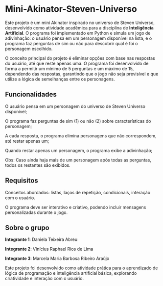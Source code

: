 # Mini-Akinator-Steven-Universo

Este projeto é um mini Akinator inspirado no universo de Steven Universo, desenvolvido como atividade acadêmica para a disciplina de **Inteligência Artificial**. O programa foi implementado em Python e simula um jogo de adivinhação: o usuário pensa em um personagem disponível na lista, e o programa faz perguntas de sim ou não para descobrir qual é foi o personagem escolhido.

O conceito principal do projeto é eliminar opções com base nas respostas do usuário, até que reste apenas uma. O programa foi desenvolvido de forma a permitir um mínimo de 5 perguntas e um máximo de 15, dependendo das respostas, garantindo que o jogo não seja previsível e que utilize a lógica de semelhanças entre os personagens.

## Funcionalidades

O usuário pensa em um personagem do universo de Steven Universo disponível;

O programa faz perguntas de sim (1) ou não (2) sobre características do personagem;

A cada resposta, o programa elimina personagens que não correspondem, até restar apenas um;

Quando restar apenas um personagem, o programa exibe a adivinhação;

Obs: Caso ainda haja mais de um personagem após todas as perguntas, todos os restantes são exibidos.

## Requisitos

Conceitos abordados: listas, laços de repetição, condicionais, interação com o usuário.

O programa deve ser interativo e criativo, podendo incluir mensagens personalizadas durante o jogo.

## Sobre o grupo

**Integrante 1**: Daniela Teixeira Abreu

**Integrante 2**: Vinícius Raphael Rios de Lima 

**Integrante 3**: Marcela Maria Barbosa Ribeiro Araújo

Este projeto foi desenvolvido como atividade prática para o aprendizado de lógica de programação e inteligência artificial básica, explorando criatividade e interação com o usuário.
